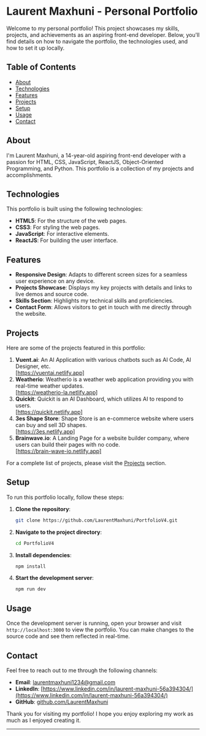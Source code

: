 # Laurent Maxhuni - Personal Portfolio

Welcome to my personal portfolio! This project showcases my skills, projects, and achievements as an aspiring front-end developer. Below, you'll find details on how to navigate the portfolio, the technologies used, and how to set it up locally.

## Table of Contents

- [About](#about)
- [Technologies](#technologies)
- [Features](#features)
- [Projects](#projects)
- [Setup](#setup)
- [Usage](#usage)
- [Contact](#contact)

## About

I'm Laurent Maxhuni, a 14-year-old aspiring front-end developer with a passion for HTML, CSS, JavaScript, ReactJS, Object-Oriented Programming, and Python. This portfolio is a collection of my projects and accomplishments.

## Technologies

This portfolio is built using the following technologies:

- **HTML5**: For the structure of the web pages.
- **CSS3**: For styling the web pages.
- **JavaScript**: For interactive elements.
- **ReactJS**: For building the user interface.

## Features

- **Responsive Design**: Adapts to different screen sizes for a seamless user experience on any device.
- **Projects Showcase**: Displays my key projects with details and links to live demos and source code.
- **Skills Section**: Highlights my technical skills and proficiencies.
- **Contact Form**: Allows visitors to get in touch with me directly through the website.

## Projects

Here are some of the projects featured in this portfolio:

1. **Vuent.ai**: An AI Application with various chatbots such as AI Code, AI Designer, etc. <br> [https://vuentai.netlify.app]
2. **Weatherio**: Weatherio is a weather web application providing you with real-time weather updates. <br> [https://weatherio-la.netlify.app]
3. **Quickit**: Quickit is an AI Dashboard, which utilizes AI to respond to users. <br>
[https://quickit.netlify.app]
4. **3es Shape Store**: Shape Store is an e-commerce website where users can buy and sell 3D shapes. <br> [https://3es.netlify.app]
5. **Brainwave.io**: A Landing Page for a website builder company, where users can build their pages with no code. <br> [https://brain-wave-io.netlify.app]


For a complete list of projects, please visit the [Projects](./projects) section.

## Setup

To run this portfolio locally, follow these steps:

1. **Clone the repository**:
    ```bash
    git clone https://github.com/LaurentMaxhuni/PortfolioV4.git
    ```
2. **Navigate to the project directory**:
    ```bash
    cd PortfolioV4
    ```
3. **Install dependencies**:
    ```bash
    npm install
    ```
4. **Start the development server**:
    ```bash
    npm run dev
    ```

## Usage

Once the development server is running, open your browser and visit `http://localhost:3000` to view the portfolio. You can make changes to the source code and see them reflected in real-time.

## Contact

Feel free to reach out to me through the following channels:

- **Email**: laurentmaxhuni1234@gmail.com
- **LinkedIn**: [https://www.linkedin.com/in/laurent-maxhuni-56a394304/](https://www.linkedin.com/in/laurent-maxhuni-56a394304/)
- **GitHub**: [github.com/LaurentMaxhuni](https://github.com/LaurentMaxhuni)

Thank you for visiting my portfolio! I hope you enjoy exploring my work as much as I enjoyed creating it.

---
